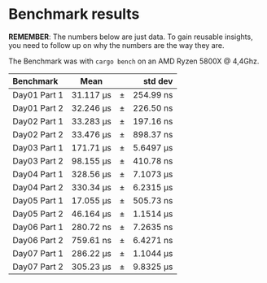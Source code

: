 Benchmark results
=================
**REMEMBER**: The numbers below are just data. To gain reusable insights, you need to follow up on
why the numbers are the way they are.

The Benchmark was with `cargo bench` on an AMD Ryzen 5800X @ 4,4Ghz.

| Benchmark         | Mean         |     |   std dev  |
|:------------------|:------------:|-----|-----------:|
| Day01 Part 1      | 31.117 µs	   | ±   | 254.99 ns  |
| Day01 Part 2      | 32.246 µs	   | ±   | 226.50 ns  |
| Day02 Part 1      | 33.283 µs	   | ±   | 197.16 ns  |
| Day02 Part 2      | 33.476 µs	   | ±   | 898.37 ns  |
| Day03 Part 1      | 171.71 µs	   | ±   | 5.6497 µs  |
| Day03 Part 2      | 98.155 µs	   | ±   | 410.78 ns  |
| Day04 Part 1      | 328.56 µs	   | ±   | 7.1073 µs  |
| Day04 Part 2      | 330.34 µs	   | ±   | 6.2315 µs  |
| Day05 Part 1      | 17.055 µs	   | ±   | 505.73 ns  |
| Day05 Part 2      | 46.164 µs	   | ±   | 1.1514 µs  |
| Day06 Part 1      | 280.72 ns	   | ±   | 7.2635 ns  |
| Day06 Part 2      | 759.61 ns	   | ±   | 6.4271 ns  |
| Day07 Part 1      | 286.22 µs	   | ±   | 1.1044 µs  |
| Day07 Part 2      | 305.23 µs	   | ±   | 9.8325 µs  |
